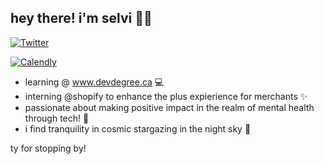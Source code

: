 ## hey there!  i'm selvi 👩‍💻

[![Twitter](https://img.shields.io/static/v1?label=%20&message=%40selviaroraa&color=blue&style=flat-square&logo=twitter)](https://twitter.com/selviaroraa)

[![Calendly](https://img.shields.io/static/v1?label=Book%20a%20Coffee%20Chat&message=Calendly&color=blue&style=flat-square&logo=calendly)](https://calendly.com/selvi-arora/30min?back=1&month=2023-06)

- learning @ www.devdegree.ca 💻
- interning @shopify to enhance the plus expierience for merchants ✨
- passionate about making positive impact in the realm of mental health through tech! 🧠
- i find tranquility in cosmic stargazing in the night sky 🌃

ty for stopping by! 
